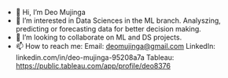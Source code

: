- 👋 Hi, I’m Deo Mujinga
- 👀 I’m interested in Data Sciences in the ML branch. Analyszing, predicting or forecasting data for better decision making.
- 💞️ I’m looking to collaborate on ML and DS projects.
- 📫 How to reach me:
     Email: deomujinga@gmail.com
     LinkedIn: linkedin.com/in/deo-mujinga-95208a7a
     Tableau: https://public.tableau.com/app/profile/deo8376

<!---
deomujinga/deomujinga is a ✨ special ✨ repository because its `README.md` (this file) appears on your GitHub profile.
You can click the Preview link to take a look at your changes.
--->

